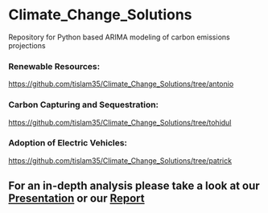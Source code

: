 # Climate_Change_Solutions
Repository for Python based ARIMA modeling of carbon emissions projections

### Renewable Resources: 
https://github.com/tislam35/Climate_Change_Solutions/tree/antonio

### Carbon Capturing and Sequestration: 
https://github.com/tislam35/Climate_Change_Solutions/tree/tohidul

### Adoption of Electric Vehicles: 
https://github.com/tislam35/Climate_Change_Solutions/tree/patrick


## For an in-depth analysis please take a look at our [Presentation](https://github.com/tislam35/Climate_Change_Solutions/blob/main/Senior%20Design%20Final%20Presentation.pdf) or our [Report](https://github.com/tislam35/Climate_Change_Solutions/blob/main/Climate%20Change%20Solutions%20-%20Final%20Report.docx)
